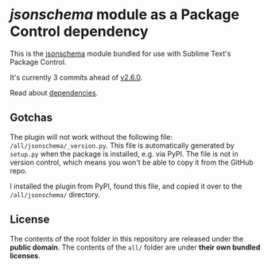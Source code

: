 # _jsonschema_ module as a Package Control dependency

This is the [jsonschema](https://github.com/Julian/jsonschema) module bundled for use with Sublime Text's Package Control.

It's currently 3 commits ahead of [v2.6.0](https://github.com/Julian/jsonschema/releases/tag/v2.6.0).

Read about [dependencies](https://packagecontrol.io/docs/dependencies).


## Gotchas
The plugin will not work without the following file: `/all/jsonschema/_version.py`. This file is automatically generated by `setup.py` when the package is installed, e.g. via PyPI. The file is not in version control, which means you won't be able to copy it from the GitHub repo.

I installed the plugin from PyPI, found this file, and copied it over to the `/all/jsonschema/` directory.


## License
The contents of the root folder in this repository are released under the __public domain__. The contents of the `all/` folder are under __their own bundled licenses__.
